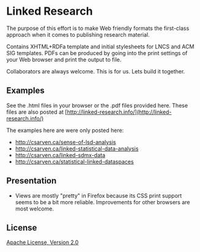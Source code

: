 # Linked Research

The purpose of this effort is to make Web friendly formats the first-class approach when it comes to publishing research material.

Contains XHTML+RDFa template and initial stylesheets for LNCS and ACM SIG templates. PDFs can be produced by going into the print settings of your Web browser and print the output to file.

Collaborators are always welcome. This is for us. Lets build it together.

## Examples

See the .html files in your browser or the .pdf files provided here. These files are also posted at [http://linked-research.info/](http://linked-research.info/)

The examples here are were only posted here:

* http://csarven.ca/sense-of-lsd-analysis
* http://csarven.ca/linked-statistical-data-analysis
* http://csarven.ca/linked-sdmx-data
* http://csarven.ca/statistical-linked-dataspaces

## Presentation

* Views are mostly "pretty" in Firefox because its CSS print support seems to be a bit more reliable. Improvements for other browsers are most welcome.



## License
[Apache License, Version 2.0](http://www.apache.org/licenses/LICENSE-2.0)
